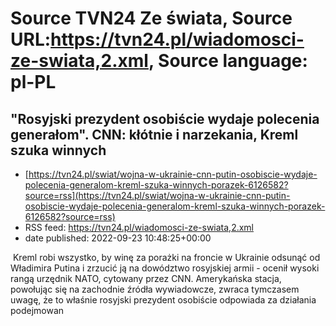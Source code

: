 # Source TVN24 Ze świata, Source URL:https://tvn24.pl/wiadomosci-ze-swiata,2.xml, Source language: pl-PL

## "Rosyjski prezydent osobiście wydaje polecenia generałom". CNN: kłótnie i narzekania, Kreml szuka winnych
 - [https://tvn24.pl/swiat/wojna-w-ukrainie-cnn-putin-osobiscie-wydaje-polecenia-generalom-kreml-szuka-winnych-porazek-6126582?source=rss](https://tvn24.pl/swiat/wojna-w-ukrainie-cnn-putin-osobiscie-wydaje-polecenia-generalom-kreml-szuka-winnych-porazek-6126582?source=rss)
 - RSS feed: https://tvn24.pl/wiadomosci-ze-swiata,2.xml
 - date published: 2022-09-23 10:48:25+00:00

<img alt="" src="https://tvn24.pl/najnowsze/cdn-zdjecie-t7d0bf-putin-obserwuje-cwiczenia-wostok-2022-6126596/alternates/LANDSCAPE_1280" />
    Kreml robi wszystko, by winę za porażki na froncie w Ukrainie odsunąć od Władimira Putina i zrzucić ją na dowództwo rosyjskiej armii - ocenił wysoki rangą urzędnik NATO, cytowany przez CNN. Amerykańska stacja, powołując się na zachodnie źródła wywiadowcze, zwraca tymczasem uwagę, że to właśnie rosyjski prezydent osobiście odpowiada za działania podejmowan
